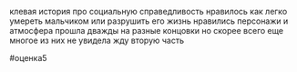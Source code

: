 клевая история про социальную справедливость
нравилось как легко умереть мальчиком или разрушить его жизнь нравились персонажи и атмосфера 
прошла дважды на разные концовки но скорее всего еще многое из них не увидела
жду вторую часть

#оценка5 